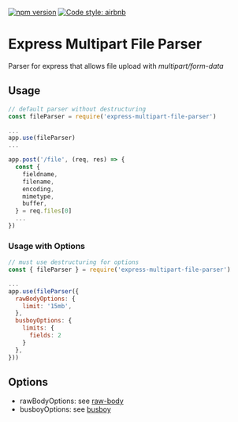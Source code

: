 [![npm version](https://badge.fury.io/js/express-multipart-file-parser.svg)](https://badge.fury.io/js/express-multipart-file-parser)
[![Code style: airbnb](https://img.shields.io/badge/code%20style-airbnb-blue.svg?style=flat-square)](https://github.com/airbnb/javascript)

# Express Multipart File Parser

Parser for express that allows file upload with *multipart/form-data*

## Usage

```js
// default parser without destructuring
const fileParser = require('express-multipart-file-parser')

...
app.use(fileParser)
...

app.post('/file', (req, res) => {
  const {
    fieldname,
    filename,
    encoding,
    mimetype,
    buffer,
  } = req.files[0]
  ...
})
```

### Usage with Options


```js
// must use destructuring for options
const { fileParser } = require('express-multipart-file-parser')

...
app.use(fileParser({
  rawBodyOptions: {
    limit: '15mb',
  },
  busboyOptions: {
    limits: {
      fields: 2
    }
  },
}))
```

## Options

- rawBodyOptions: see [raw-body](https://github.com/stream-utils/raw-body#api)
- busboyOptions: see [busboy](https://github.com/mscdex/busboy#busboy-methods)
